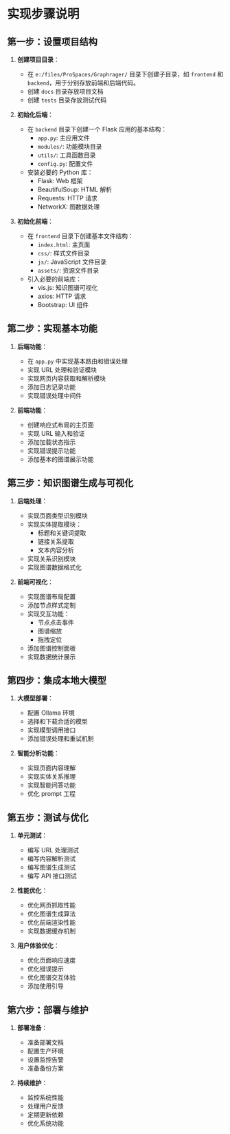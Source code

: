 # 实现步骤说明

## 第一步：设置项目结构

1. **创建项目目录**：
   - 在 `e:/files/ProSpaces/Graphrager/` 目录下创建子目录，如 `frontend` 和 `backend`，用于分别存放前端和后端代码。
   - 创建 `docs` 目录存放项目文档
   - 创建 `tests` 目录存放测试代码

2. **初始化后端**：
   - 在 `backend` 目录下创建一个 Flask 应用的基本结构：
     - `app.py`: 主应用文件
     - `modules/`: 功能模块目录
     - `utils/`: 工具函数目录
     - `config.py`: 配置文件
   - 安装必要的 Python 库：
     - Flask: Web 框架
     - BeautifulSoup: HTML 解析
     - Requests: HTTP 请求
     - NetworkX: 图数据处理

3. **初始化前端**：
   - 在 `frontend` 目录下创建基本文件结构：
     - `index.html`: 主页面
     - `css/`: 样式文件目录
     - `js/`: JavaScript 文件目录
     - `assets/`: 资源文件目录
   - 引入必要的前端库：
     - vis.js: 知识图谱可视化
     - axios: HTTP 请求
     - Bootstrap: UI 组件

## 第二步：实现基本功能

1. **后端功能**：
   - 在 `app.py` 中实现基本路由和错误处理
   - 实现 URL 处理和验证模块
   - 实现网页内容获取和解析模块
   - 添加日志记录功能
   - 实现错误处理中间件

2. **前端功能**：
   - 创建响应式布局的主页面
   - 实现 URL 输入和验证
   - 添加加载状态指示
   - 实现错误提示功能
   - 添加基本的图谱展示功能

## 第三步：知识图谱生成与可视化

1. **后端处理**：
   - 实现页面类型识别模块
   - 实现实体提取模块：
     - 标题和关键词提取
     - 链接关系提取
     - 文本内容分析
   - 实现关系识别模块
   - 实现图谱数据格式化

2. **前端可视化**：
   - 实现图谱布局配置
   - 添加节点样式定制
   - 实现交互功能：
     - 节点点击事件
     - 图谱缩放
     - 拖拽定位
   - 添加图谱控制面板
   - 实现数据统计展示

## 第四步：集成本地大模型

1. **大模型部署**：
   - 配置 Ollama 环境
   - 选择和下载合适的模型
   - 实现模型调用接口
   - 添加错误处理和重试机制

2. **智能分析功能**：
   - 实现页面内容理解
   - 实现实体关系推理
   - 实现智能问答功能
   - 优化 prompt 工程

## 第五步：测试与优化

1. **单元测试**：
   - 编写 URL 处理测试
   - 编写内容解析测试
   - 编写图谱生成测试
   - 编写 API 接口测试

2. **性能优化**：
   - 优化网页抓取性能
   - 优化图谱生成算法
   - 优化前端渲染性能
   - 实现数据缓存机制

3. **用户体验优化**：
   - 优化页面响应速度
   - 优化错误提示
   - 优化图谱交互体验
   - 添加使用引导

## 第六步：部署与维护

1. **部署准备**：
   - 准备部署文档
   - 配置生产环境
   - 设置监控告警
   - 准备备份方案

2. **持续维护**：
   - 监控系统性能
   - 处理用户反馈
   - 定期更新依赖
   - 优化系统功能
